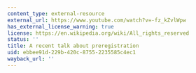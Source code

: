 ```yaml
---
content_type: external-resource
external_url: https://www.youtube.com/watch?v=-fz_kZvlWpw
has_external_license_warning: true
license: https://en.wikipedia.org/wiki/All_rights_reserved
status: ''
title: A recent talk about preregistration
uid: ebbee91d-229b-420c-8755-2235585c4ec1
wayback_url: ''
---
```

